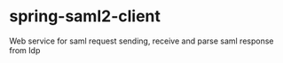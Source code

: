# spring-saml2-client
Web service for saml request sending, receive and parse saml response from Idp

